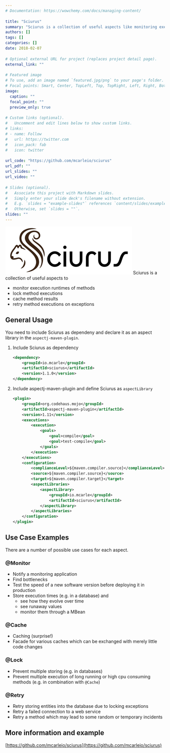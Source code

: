 ```yaml
---
# Documentation: https://wowchemy.com/docs/managing-content/

title: "Sciurus"
summary: "Sciurus is a collection of useful aspects like monitoring execution runtimes of methods or caching their result"
authors: []
tags: []
categories: []
date: 2018-02-07

# Optional external URL for project (replaces project detail page).
external_link: ""

# Featured image
# To use, add an image named `featured.jpg/png` to your page's folder.
# Focal points: Smart, Center, TopLeft, Top, TopRight, Left, Right, BottomLeft, Bottom, BottomRight.
image:
  caption: ""
  focal_point: ""
  preview_only: true

# Custom links (optional).
#   Uncomment and edit lines below to show custom links.
# links:
# - name: Follow
#   url: https://twitter.com
#   icon_pack: fab
#   icon: twitter

url_code: "https://github.com/mcarleio/sciurus"
url_pdf: ""
url_slides: ""
url_video: ""

# Slides (optional).
#   Associate this project with Markdown slides.
#   Simply enter your slide deck's filename without extension.
#   E.g. `slides = "example-slides"` references `content/slides/example-slides.md`.
#   Otherwise, set `slides = ""`.
slides: ""
---
```


![Sciurus](./logo.png)
Sciurus is a collection of useful aspects to
* monitor execution runtimes of methods
* lock method executions
* cache method results
* retry method executions on exceptions


## General Usage

You need to include Sciurus as dependeny and declare it as an aspect library in the `aspectj-maven-plugin`.

1. Include Sciurus as dependency
    ```xml
    <dependency>
        <groupId>io.mcarle</groupId>
        <artifactId>sciurus</artifactId>
        <version>1.1.0</version>
    </dependency>
    ```
    
2. Include aspectj-maven-plugin and define Sciurus as `aspectLibrary`
    ```xml
    <plugin>
        <groupId>org.codehaus.mojo</groupId>
        <artifactId>aspectj-maven-plugin</artifactId>
        <version>1.11</version>
        <executions>
            <execution>
                <goals>
                    <goal>compile</goal>
                    <goal>test-compile</goal>
                </goals>
            </execution>
        </executions>
        <configuration>
            <complianceLevel>${maven.compiler.source}</complianceLevel>
            <source>${maven.compiler.source}</source>
            <target>${maven.compiler.target}</target>
            <aspectLibraries>
                <aspectLibrary>
                    <groupId>io.mcarle</groupId>
                    <artifactId>sciurus</artifactId>
                </aspectLibrary>
            </aspectLibraries>
        </configuration>
    </plugin>
    ```

## Use Case Examples
There are a number of possible use cases for each aspect.

### @Monitor
* Notify a monitoring application
* Find bottlenecks
* Test the speed of a new software version before deploying it in production
* Store execution times (e.g. in a database) and
  * see how they evolve over time
  * see runaway values
  * monitor them through a MBean
  
### @Cache
* Caching (surprise!)
* Facade for various caches which can be exchanged with merely little code changes

### @Lock
* Prevent multiple storing (e.g. in databases)
* Prevent multiple execution of long running or high cpu consuming methods (e.g. in combination with `@Cache`)
  
### @Retry
* Retry storing entities into the database due to locking exceptions
* Retry a failed connection to a web service
* Retry a method which may lead to some random or temporary incidents


## More information and example
[https://github.com/mcarleio/sciurus](https://github.com/mcarleio/sciurus)